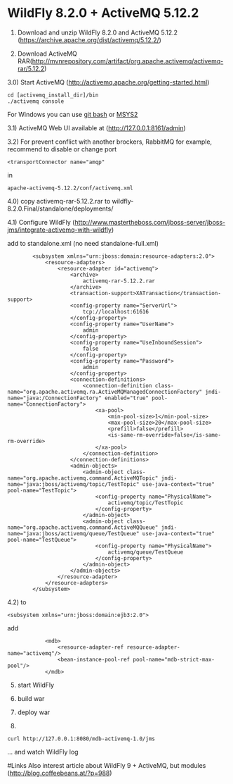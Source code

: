 # WildFly 8.2.0 + ActiveMQ 5.12.2
1) Download and unzip WildFly 8.2.0 and ActiveMQ 5.12.2 (https://archive.apache.org/dist/activemq/5.12.2/)

2) Download ActiveMQ RAR(http://mvnrepository.com/artifact/org.apache.activemq/activemq-rar/5.12.2)

3.0) Start ActiveMQ (http://activemq.apache.org/getting-started.html)
```
cd [activemq_install_dir]/bin
./activemq console
```

For Windows you can use [git bash](https://git-for-windows.github.io/) or [MSYS2](http://sourceforge.net/projects/msys2/)

3.1) ActiveMQ Web UI available at (http://127.0.0.1:8161/admin)

3.2) For prevent conflict with another brockers, RabbitMQ for example, recommend to disable or change port
```
<transportConnector name="amqp"
```
in 
```
apache-activemq-5.12.2/conf/activemq.xml
```

4.0) copy activemq-rar-5.12.2.rar to wildfly-8.2.0.Final/standalone/deployments/

4.1) Configure WildFly (http://www.mastertheboss.com/jboss-server/jboss-jms/integrate-activemq-with-wildfly)

add to standalone.xml (no need standalone-full.xml)
```
		<subsystem xmlns="urn:jboss:domain:resource-adapters:2.0">
            <resource-adapters>
                <resource-adapter id="activemq">
                    <archive>
                        activemq-rar-5.12.2.rar
                    </archive>
                    <transaction-support>XATransaction</transaction-support>
                    <config-property name="ServerUrl">
                        tcp://localhost:61616
                    </config-property>
                    <config-property name="UserName">
                        admin
                    </config-property>
                    <config-property name="UseInboundSession">
                        false
                    </config-property>
                    <config-property name="Password">
                        admin
                    </config-property>
                    <connection-definitions>
                        <connection-definition class-name="org.apache.activemq.ra.ActiveMQManagedConnectionFactory" jndi-name="java:/ConnectionFactory" enabled="true" pool-name="ConnectionFactory">
                            <xa-pool>
                                <min-pool-size>1</min-pool-size>
                                <max-pool-size>20</max-pool-size>
                                <prefill>false</prefill>
                                <is-same-rm-override>false</is-same-rm-override>
                            </xa-pool>
                        </connection-definition>
                    </connection-definitions>
                    <admin-objects>
                        <admin-object class-name="org.apache.activemq.command.ActiveMQTopic" jndi-name="java:jboss/activemq/topic/TestTopic" use-java-context="true" pool-name="TestTopic">
                            <config-property name="PhysicalName">
                                activemq/topic/TestTopic
                            </config-property>
                        </admin-object>
                        <admin-object class-name="org.apache.activemq.command.ActiveMQQueue" jndi-name="java:jboss/activemq/queue/TestQueue" use-java-context="true" pool-name="TestQueue">
                            <config-property name="PhysicalName">
                                activemq/queue/TestQueue
                            </config-property>
                        </admin-object>
                    </admin-objects>
                </resource-adapter>
            </resource-adapters>
        </subsystem>
```

4.2) to 

```
<subsystem xmlns="urn:jboss:domain:ejb3:2.0">
```
add

```
			<mdb>
                <resource-adapter-ref resource-adapter-name="activemq"/>
                <bean-instance-pool-ref pool-name="mdb-strict-max-pool"/>
            </mdb>
```

5) start WildFly

6) build war

7) deploy war

8) 
```
curl http://127.0.0.1:8080/mdb-activemq-1.0/jms
```
... and watch WildFly log

#Links
Also interest article about WildFly 9 + ActiveMQ, but modules (http://blog.coffeebeans.at/?p=988)
